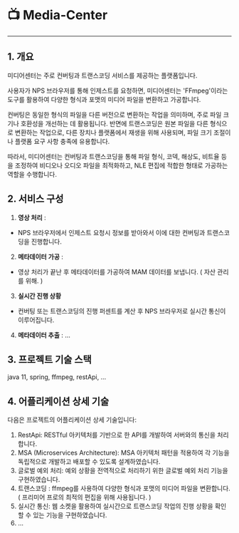 <h1>📺 Media-Center</h1>

---

## 1. 개요
미디어센터는 주로 컨버팅과 트랜스코딩 서비스를 제공하는 플랫폼입니다.

사용자가 NPS 브라우저를 통해 인제스트를 요청하면, 미디어센터는 'FFmpeg'이라는 도구를 활용하여 다양한 형식과 포맷의 미디어 파일을 변환하고 가공합니다.<br>

컨버팅은 동일한 형식의 파일을 다른 버전으로 변환하는 작업을 의미하며, 주로 파일 크기나 호환성을 개선하는 데 활용됩니다. 
반면에 트랜스코딩은 원본 파일을 다른 형식으로 변환하는 작업으로, 다른 장치나 플랫폼에서 재생을 위해 사용되며, 파일 크기 조절이나 플랫폼 요구 사항 충족에 유용합니다.

따라서, 미디어센터는 컨버팅과 트랜스코딩을 통해 파일 형식, 코덱, 해상도, 비트율 등을 조정하여 비디오나 오디오 파일을 최적화하고, NLE 편집에 적합한 형태로 가공하는 역할을 수행합니다.

## 2. 서비스 구성
1. **영상 처리** : 
- NPS 브라우저에서 인제스트 요청시 정보를 받아와서 이에 대한 컨버팅과 트랜스코딩을 진행합니다. 
2. **메타데이터 가공** :
- 영상 처리가 끝난 후 메타데이터를 가공하여 MAM 데이터를 보냅니다. ( 자산 관리를 위해. )
3. **실시간 진행 상황**
- 컨버팅 또는 트랜스코딩의 진행 퍼센트를 계산 후 NPS 브라우저로 실시간 통신이 이루어집니다.
4. **메타데이터 추출** : ...

## 3. 프로젝트 기술 스택
java 11, spring, ffmpeg, restApi, ...

## 4. 어플리케이션 상세 기술
다음은 프로젝트의 어플리케이션 상세 기술입니다:
1. RestApi: RESTful 아키텍처를 기반으로 한 API를 개발하여 서버와의 통신을 처리합니다.
2. MSA (Microservices Architecture): MSA 아키텍처 패턴을 적용하여 각 기능을 독립적으로 개발하고 배포할 수 있도록 설계하였습니다.
3. 글로벌 예외 처리: 예외 상황을 전역적으로 처리하기 위한 글로벌 예외 처리 기능을 구현하였습니다.
4. 트랜스코딩 : ffmpeg를 사용하여 다양한 형식과 포맷의 미디어 파일을 변환합니다. ( 프리미어 프로의 최적의 편집을 위해 사용됩니다. )
5. 실시간 통신: 웹 소켓을 활용하여 실시간으로 트랜스코딩 작업의 진행 상황을 확인할 수 있는 기능을 구현하였습니다.
6. ...





